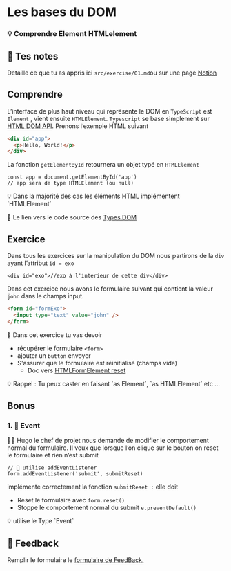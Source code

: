 # Les bases du DOM

### 💡 Comprendre Element HTMLelement

## 📝 Tes notes

Detaille ce que tu as appris ici
`src/exercise/01.md`ou sur une page [Notion](https://go.mikecodeur.com/course-notes-template)

## Comprendre

L’interface de plus haut niveau qui représente le DOM en `TypeScript` est
`Element` , vient ensuite `HTMLElement`. `Typescript` se base simplement sur
[HTML DOM API](https://developer.mozilla.org/fr/docs/Web/API/HTMLElement).
Prenons l’exemple HTML suivant

```html
<div id="app">
  <p>Hello, World!</p>
</div>
```

La fonction `getElementById` retournera un objet typé en `HTMLElement`

```tsx
const app = document.getElementById('app')
// app sera de type HTMLElement (ou null)
```

<aside>
💡 Dans la majorité des cas les éléments HTML implémentent `HTMLElement`

</aside>

📑 Le lien vers le code source des
[Types DOM](https://github.com/microsoft/TypeScript/blob/main/lib/lib.dom.d.ts)

## Exercice

Dans tous les exercices sur la manipulation du DOM nous partirons de la `div`
ayant l’attribut `id = exo`

```tsx
<div id="exo">//exo à l'interieur de cette div</div>
```

Dans cet exercice nous avons le formulaire suivant qui contient la valeur `john`
dans le champs input.

```html
<form id="formExo">
  <input type="text" value="john" />
</form>
```

🐶 Dans cet exercice tu vas devoir

- récupérer le formulaire `<form>`
- ajouter un `button` envoyer
- S'assurer que le formulaire est réinitialisé (champs vide)
  - Doc vers
    [HTMLFormElement reset](<https://developer.mozilla.org/fr/docs/Web/API/HTMLFormElement/reset#:~:text=HTMLFormElement.-,reset(),un%20bouton%20de%20type%20reset%20.>)

<aside>
💡 Rappel : Tu peux caster en faisant `as Element`, `as HTMLElement` etc …

</aside>

## Bonus

### 1. 🚀 Event

👨‍✈️ Hugo le chef de projet nous demande de modifier le comportement normal du
formulaire. Il veux que lorsque l’on clique sur le bouton on reset le formulaire
et rien n’est submit

```tsx
// 🤖 utilise addEventListener
form.addEventListener('submit', submitReset)
```

implémente correctement la fonction `submitReset :` elle doit

- Reset le formulaire avec `form.reset()`
- Stoppe le comportement normal du submit `e.preventDefault()`

<aside>
💡 utilise le Type `Event`

</aside>

###

## 🐜 Feedback

Remplir le formulaire le
[formulaire de FeedBack.](https://go.mikecodeur.com/cours-react-avis?entry.1912869708=TypeScript%20PRO&entry.1430994900=2.Le%20DOM&entry.533578441=01%20Les%20bases)
